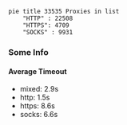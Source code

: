 
```mermaid
pie title 33535 Proxies in list
    "HTTP" : 22508
    "HTTPS": 4709
    "SOCKS" : 9931
```

### Some Info
#### Average Timeout

- mixed: 2.9s
- http: 1.5s
- https: 8.6s
- socks: 6.6s